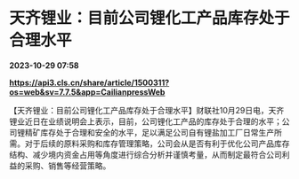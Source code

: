 # 天齐锂业：目前公司锂化工产品库存处于合理水平

**2023-10-29 07:58**

**https://api3.cls.cn/share/article/1500311?os=web&sv=7.7.5&app=CailianpressWeb**

【天齐锂业：目前公司锂化工产品库存处于合理水平】财联社10月29日电，天齐锂业近日在业绩说明会上表示，目前，公司锂化工产品的库存处于合理的水平；公司锂精矿库存处于合理和安全的水平，足以满足公司自有锂盐加工厂日常生产所需。对于后续的原料采购和库存管理策略，公司会从是否有利于优化公司产品库存结构、减少境内资金占用等角度进行综合分析并谨慎考量，从而制定最符合公司利益的采购、销售等经营策略。